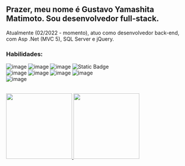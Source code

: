 ## Prazer, meu nome é Gustavo Yamashita Matimoto. Sou desenvolvedor full-stack.

<div>
  <p>Atualmente (02/2022 - momento), atuo como desenvolvedor back-end, com Asp .Net (MVC 5), SQL Server e jQuery.</p>
</div>
  
<h3>Habilidades:</h3>
  
![image](https://img.shields.io/badge/JavaScript-323330?style=for-the-badge&logo=javascript&logoColor=F7DF1E)
![image](https://img.shields.io/badge/TypeScript-007ACC?style=for-the-badge&logo=typescript&logoColor=white)
![image](https://img.shields.io/badge/C%23-239120?style=for-the-badge&logo=c-sharp&logoColor=white)
![Static Badge](https://img.shields.io/badge/Java-ED8B00?style=for-the-badge&logo=openjdk&logoColor=white)
<br/> ![image](https://img.shields.io/badge/React-20232A?style=for-the-badge&logo=react&logoColor=61DAFB)
![image](https://img.shields.io/badge/next.js-000000?style=for-the-badge&logo=nextdotjs&logoColor=white)
![image](https://img.shields.io/badge/Microsoft_SQL_Server-CC2927?style=for-the-badge&logo=microsoft-sql-server&logoColor=white)
![image](https://img.shields.io/badge/jQuery-0769AD?style=for-the-badge&logo=jquery&logoColor=white)
<br/> ![image](https://img.shields.io/badge/Node.js-43853D?style=for-the-badge&logo=node.js&logoColor=white)

<br/>

<div>
  <a href="https://github.com/GustavoYM01">
  <img height="180em" src="https://github-readme-stats.vercel.app/api?username=GustavoYM01&show_icons=true&theme=dark&include_all_commits=true&count_private=true"/>
  <img height="180em" src="https://github-readme-stats.vercel.app/api/top-langs/?username=GustavoYM01&layout=compact&langs_count=7&theme=dark"/>
</div>
